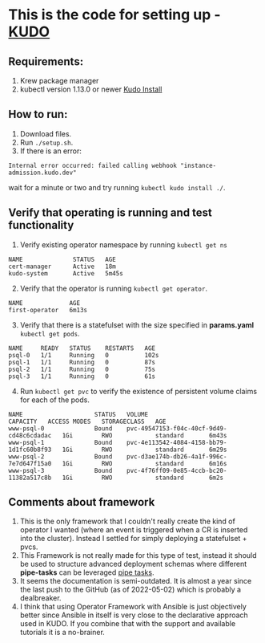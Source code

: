 # This is the code for setting up - [KUDO](https://github.com/kudobuilder/kudo)

## Requirements:
1. Krew package manager
2. kubectl version 1.13.0 or newer [Kudo Install](https://kudo.dev/docs/cli/installation.html#cli-installation)


## How to run:
1. Download files.
3. Run `./setup.sh`.
4. If there is an error:
```console
Internal error occurred: failed calling webhook "instance-admission.kudo.dev"
```
wait for a minute or two and try running `kubectl kudo install ./`. 

## Verify that operating is running and test functionality
1. Verify existing operator namespace by running `kubectl get ns`
```console
NAME              STATUS   AGE
cert-manager      Active   18m
kudo-system       Active   5m45s
```

2. Verify that the operator is running `kubectl get operator`.
```console
NAME             AGE
first-operator   6m13s
```

3. Verify that there is a statefulset with the size specified in **params.yaml** `kubectl get pods`.
```console
NAME     READY   STATUS    RESTARTS   AGE
psql-0   1/1     Running   0          102s
psql-1   1/1     Running   0          87s
psql-2   1/1     Running   0          75s
psql-3   1/1     Running   0          61s
```

4. Run `kubectl get pvc` to verify the existence of persistent volume claims for each of the pods.
```console
NAME                    STATUS   VOLUME                                     CAPACITY   ACCESS MODES   STORAGECLASS   AGE
www-psql-0              Bound    pvc-49547153-f04c-40cf-9d49-cd48c6cdadac   1Gi        RWO            standard       6m43s
www-psql-1              Bound    pvc-4e113542-4084-4158-bb79-1d1fc60b8f93   1Gi        RWO            standard       6m29s
www-psql-2              Bound    pvc-d3ae174b-db26-4a1f-996c-7e7d647f15a0   1Gi        RWO            standard       6m16s
www-psql-3              Bound    pvc-4f76ff09-0e85-4ccb-bc20-11382a517c8b   1Gi        RWO            standard       6m2s
```

## Comments about framework

1. This is the only framework that I couldn't really create the kind of operator I wanted (where an event is triggered when a CR is inserted into the cluster). Instead I settled for simply deploying a statefulset + pvcs.
2. This Framework is not really made for this type of test, instead it should be used to structure advanced deployment schemas where different **pipe-tasks** can be leveraged [pipe tasks](https://kudo.dev/docs/developing-operators/tasks.html#pipe-task).
3. It seems the documentation is semi-outdated. It is almost a year since the last push to the GitHub (as of 2022-05-02) which is probably a dealbreaker.
4. I think that using Operator Framework with Ansible is just objectively better since Ansible in itself is very close to the declarative approach used in KUDO. If you combine that with the support and available tutorials it is a no-brainer.
